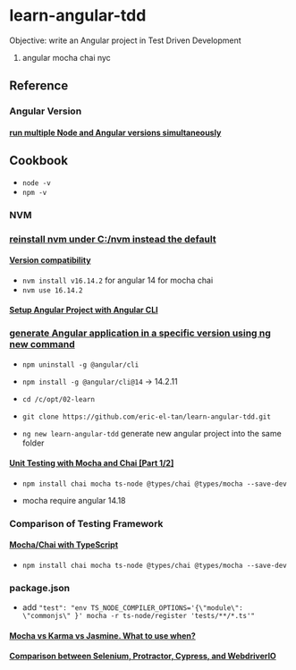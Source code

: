 # learn-angular-tdd

Objective: write an Angular project in Test Driven Development

1. angular mocha chai nyc

## Reference

### Angular Version

#### [run multiple Node and Angular versions simultaneously](https://dev.to/patricepeartree/how-to-run-multiple-node-and-angular-versions-simultaneously-3lfj)


## Cookbook
- `node -v`
- `npm -v`

### NVM 
### [reinstall nvm under C:/nvm instead the default](https://www.freecodecamp.org/news/nvm-for-windows-how-to-download-and-install-node-version-manager-in-windows-10/#followthestepsbelowtodownloadnvmwindows)
#### [Version compatibility](https://angular.io/guide/versions)

- `nvm install v16.14.2` for angular 14 for mocha chai
- `nvm use 16.14.2`

#### [Setup Angular Project with Angular CLI](https://www.geeksforgeeks.org/angular-cli-angular-project-setup/)

### [generate Angular application in a specific version using ng new command](https://frontbackend.com/angular/how-to-generate-angular-application-in-a-specific-version-using-ng-new-command)
- `npm uninstall -g @angular/cli`
- `npm install -g @angular/cli@14` -> 14.2.11

- `cd /c/opt/02-learn`
- `git clone https://github.com/eric-el-tan/learn-angular-tdd.git` 
- `ng new learn-angular-tdd` generate new angular project into the same folder

#### [Unit Testing with Mocha and Chai [Part 1/2]](https://www.youtube.com/watch?v=k4GFqgBR2qc)
- `npm install chai mocha ts-node @types/chai @types/mocha --save-dev`

- mocha require angular 14.18


### Comparison of Testing Framework

#### [Mocha/Chai with TypeScript](https://dev.to/matteobruni/mocha-chai-with-typescript-37f)
- `npm install chai mocha ts-node @types/chai @types/mocha --save-dev`

### package.json
- add `"test": "env TS_NODE_COMPILER_OPTIONS='{\"module\": \"commonjs\" }' mocha -r ts-node/register 'tests/**/*.ts'"`


#### [Mocha vs Karma vs Jasmine. What to use when?](https://www.educative.io/answers/mocha-vs-karma-vs-jasmine-what-to-use-when)

#### [Comparison between Selenium, Protractor, Cypress, and WebdriverIO](https://sahil-goyal2.medium.com/comparison-between-selenium-protractor-cypress-and-webdriverio-7786fc90ee09)

